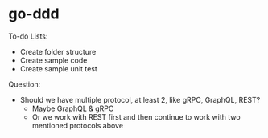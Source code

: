 # go-ddd

To-do Lists:

- Create folder structure 
- Create sample code
- Create sample unit test

Question:

- Should we have multiple protocol, at least 2, like gRPC, GraphQL, REST?
  - Maybe GraphQL & gRPC
  - Or we work with REST first and then continue to work with two mentioned protocols above
